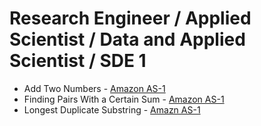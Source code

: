 # Research Engineer / Applied Scientist / Data and Applied Scientist / SDE 1

- Add Two Numbers - [Amazon AS-1](https://leetcode.com/problems/add-two-numbers/description/) 
- Finding Pairs With a Certain Sum - [Amazon AS-1](https://leetcode.com/problems/finding-pairs-with-a-certain-sum/)
- Longest Duplicate Substring - [Amazn AS-1](https://leetcode.com/problems/longest-duplicate-substring/)
